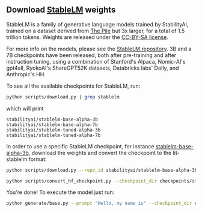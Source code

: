 ## Download [StableLM](https://github.com/Stability-AI/StableLM) weights

StableLM is a family of generative language models trained by StabilityAI, trained on a dataset derived from [The Pile](https://pile.eleuther.ai/) but 3x larger, for a total of 1.5 trillion tokens. Weights are released under the [CC-BY-SA license](https://creativecommons.org/licenses/by-sa/4.0).

For more info on the models, please see the [StableLM repository](https://github.com/EleutherAI/pythia). 3B and a 7B checkpoints have been released, both after pre-training and after instruction tuning, using a combination of Stanford's Alpaca, Nomic-AI's gpt4all, RyokoAI's ShareGPT52K datasets, Databricks labs' Dolly, and Anthropic's HH.

To see all the available checkpoints for StableLM, run:

```bash
python scripts/download.py | grep stablelm
```

which will print

```text
stabilityai/stablelm-base-alpha-3b
stabilityai/stablelm-base-alpha-7b
stabilityai/stablelm-tuned-alpha-3b
stabilityai/stablelm-tuned-alpha-7b
```

In order to use a specific StableLM checkpoint, for instance [stablelm-base-alpha-3b](http://huggingface.co/stabilityai/stablelm-base-alpha-3b), download the weights and convert the checkpoint to the lit-stablelm format:

```bash
python scripts/download.py --repo_id stabilityai/stablelm-base-alpha-3b

python scripts/convert_hf_checkpoint.py --checkpoint_dir checkpoints/stabilityai/stablelm-base-alpha-3b
```

You're done! To execute the model just run:

```bash
python generate/base.py --prompt "Hello, my name is" --checkpoint_dir checkpoints/stabilityai/stablelm-base-alpha-3b
```
